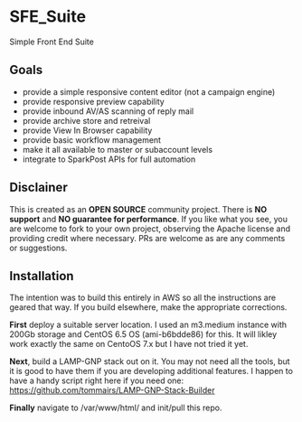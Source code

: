 # SFE_Suite
Simple Front End Suite


## Goals
 - provide a simple responsive content editor (not a campaign engine)
 - provide responsive preview capability
 - provide inbound AV/AS scanning of reply mail
 - provide archive store and retreival
 - provide View In Browser capability
 - provide basic workflow management 
 - make it all available to master or subaccount levels
 - integrate to SparkPost APIs for full automation

## Disclainer
This is created as an **OPEN SOURCE** community project.  There is **NO support** and **NO guarantee for performance**.  If you like what you see, you are welcome to fork to your own project, observing the Apache license and providing credit where necessary. PRs are welcome as are any comments or suggestions. 

## Installation
The intention was to build this entirely in AWS so all the instructions are geared that way. If you build elsewhere, make the appropriate corrections.

**First** deploy a suitable server location.  I used an m3.medium instance with 200Gb storage and CentOS 6.5 OS (ami-b6bdde86) for this. It will likley work exactly the same on CentoOS 7.x but I have not tried it yet.

**Next**, build a LAMP-GNP stack out on it.  You may not need all the tools, but it is good to have them if you are developing additional features. I happen to have a handy script right here if you need one: https://github.com/tommairs/LAMP-GNP-Stack-Builder

**Finally** navigate to /var/www/html/ and init/pull this repo.

